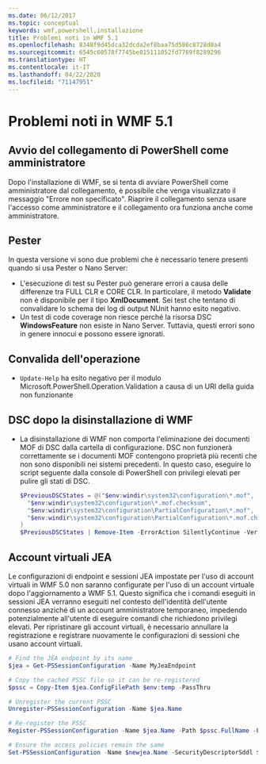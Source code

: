 ```yaml
---
ms.date: 06/12/2017
ms.topic: conceptual
keywords: wmf,powershell,installazione
title: Problemi noti in WMF 5.1
ms.openlocfilehash: 8348f9d45dca32dcda2ef8baa75d586c8728d0a4
ms.sourcegitcommit: 6545c60578f7745be015111052fd7769f8289296
ms.translationtype: HT
ms.contentlocale: it-IT
ms.lasthandoff: 04/22/2020
ms.locfileid: "71147951"
---
```

# <a name="known-issues-in-wmf-51"></a>Problemi noti in WMF 5.1

## <a name="starting-powershell-shortcut-as-administrator"></a>Avvio del collegamento di PowerShell come amministratore

Dopo l'installazione di WMF, se si tenta di avviare PowerShell come amministratore dal collegamento, è possibile che venga visualizzato il messaggio "Errore non specificato". Riaprire il collegamento senza usare l'accesso come amministratore e il collegamento ora funziona anche come amministratore.

## <a name="pester"></a>Pester

In questa versione vi sono due problemi che è necessario tenere presenti quando si usa Pester o Nano Server:

- L'esecuzione di test su Pester può generare errori a causa delle differenze tra FULL CLR e CORE CLR. In particolare, il metodo **Validate** non è disponibile per il tipo **XmlDocument**. Sei test che tentano di convalidare lo schema dei log di output NUnit hanno esito negativo.
- Un test di code coverage non riesce perché la risorsa DSC **WindowsFeature** non esiste in Nano Server. Tuttavia, questi errori sono in genere innocui e possono essere ignorati.

## <a name="operation-validation"></a>Convalida dell'operazione

- `Update-Help` ha esito negativo per il modulo Microsoft.PowerShell.Operation.Validation a causa di un URI della guida non funzionante

## <a name="dsc-after-uninstall-wmf"></a>DSC dopo la disinstallazione di WMF

- La disinstallazione di WMF non comporta l'eliminazione dei documenti MOF di DSC dalla cartella di configurazione. DSC non funzionerà correttamente se i documenti MOF contengono proprietà più recenti che non sono disponibili nei sistemi precedenti. In questo caso, eseguire lo script seguente dalla console di PowerShell con privilegi elevati per pulire gli stati di DSC.

  ```powershell
  $PreviousDSCStates = @("$env:windir\system32\configuration\*.mof",
    "$env:windir\system32\configuration\*.mof.checksum",
    "$env:windir\system32\configuration\PartialConfiguration\*.mof",
    "$env:windir\system32\configuration\PartialConfiguration\*.mof.checksum"
  )
  $PreviousDSCStates | Remove-Item -ErrorAction SilentlyContinue -Verbose
  ```

## <a name="jea-virtual-accounts"></a>Account virtuali JEA

Le configurazioni di endpoint e sessioni JEA impostate per l'uso di account virtuali in WMF 5.0 non saranno configurate per l'uso di un account virtuale dopo l'aggiornamento a WMF 5.1. Questo significa che i comandi eseguiti in sessioni JEA verranno eseguiti nel contesto dell'identità dell'utente connesso anziché di un account amministratore temporaneo, impedendo potenzialmente all'utente di eseguire comandi che richiedono privilegi elevati. Per ripristinare gli account virtuali, è necessario annullare la registrazione e registrare nuovamente le configurazioni di sessioni che usano account virtuali.

```powershell
# Find the JEA endpoint by its name
$jea = Get-PSSessionConfiguration -Name MyJeaEndpoint

# Copy the cached PSSC file so it can be re-registered
$pssc = Copy-Item $jea.ConfigFilePath $env:temp -PassThru

# Unregister the current PSSC
Unregister-PSSessionConfiguration -Name $jea.Name

# Re-register the PSSC
Register-PSSessionConfiguration -Name $jea.Name -Path $pssc.FullName -Force

# Ensure the access policies remain the same
Set-PSSessionConfiguration -Name $newjea.Name -SecurityDescriptorSddl $jea.SecurityDescriptorSddl
```